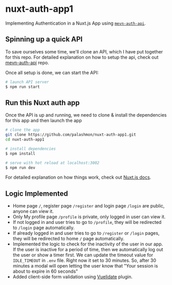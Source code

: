 # nuxt-auth-app1

Implementing Authentication in a Nuxt.js App using [`mevn-auth-api`](https://github.com/palashmon/mevn-auth-api).

## Spinning up a quick API

To save ourselves some time, we'll clone an API, which I have put together for this repo.
For detailed explanation on how to setup the api, check out [mevn-auth-api](https://github.com/palashmon/mevn-auth-api) repo.

Once all setup is done, we can start the API:

```bash
# launch API server
$ npm run start
```

## Run this Nuxt auth app

Once the API is up and running, we need to clone & install the dependencies for this app and then launch the app

```bash
# clone the app
git clone https://github.com/palashmon/nuxt-auth-app1.git
cd nuxt-auth-app1

# install dependencies
$ npm install

# serve with hot reload at localhost:3002
$ npm run dev
```

For detailed explanation on how things work, check out [Nuxt.js docs](https://nuxtjs.org).

## Logic Implemented

- Home page `/`, register page `/register` and login page `/login` are public, anyone can view it.
- Only My profile page `/profile` is private, only logged in user can view it.
- If not logged in and user tries to go to `/profile`, they will be redirected to `/login` page automatically.
- If already logged in and user tries to go to `/register` or `/login` pages, they will be redirected to home `/` page automatically.
- Implemented the logic to check for the inactivity of the user in our app. If the user is inactive for a period of time, then we automatically log out the user or show a timer first. We can update the timeout value for `IDLE_TIMEOUT` in `.env` file. Right now it set to 30 minutes. So, after 30 minutes a modal will open letting the user know that "Your session is about to expire in 60 seconds"
- Added client-side form validation using [Vuelidate](https://vuelidate.js.org/) plugin.
